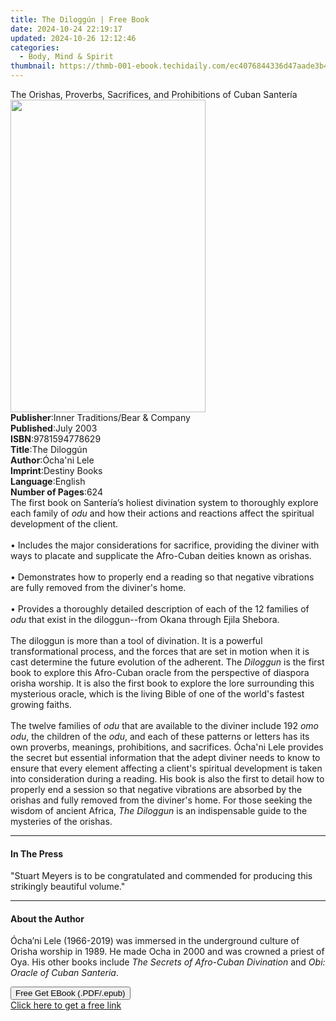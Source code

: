 ```yaml
---
title: The Diloggún | Free Book
date: 2024-10-24 22:19:17
updated: 2024-10-26 12:12:46
categories:
  - Body, Mind & Spirit
thumbnail: https://thmb-001-ebook.techidaily.com/ec4076844336d47aade3b4dfc9497181607bf37a22b89623b5899d4f5cc23067.jpg
---
```

<main id="book-container">
  <div class="flex flex-col">
    <div class="book-brief flex-1 py-6 px-4 sm:p-6 md:py-10 md:px-8">
      <!-- brief-->
      <div class="book-brief-main">
        The Orishas, Proverbs, Sacrifices, and Prohibitions of Cuban Santería
      </div>
    </div>
    <div
      class="book-meta-info flex-1 grid gap-4 col-start-1 col-end-3 row-start-1 sm:mb-6 sm:grid-cols-4 lg:gap-6 lg:col-start-2 lg:row-end-6 lg:row-span-6 lg:mb-0"
    >
      <div
        class="book-meta-info-left place-content-center mt-4 p-4 text-sm leading-6 col-start-2 col-span-2 dark:text-slate-400"
      >
        <img
          class="w-full h-500 object-cover rounded-lg sm:h-255 sm:col-span-2 lg:col-span-full"
          src="https://img-001-ebook.techidaily.com/eb41e385c73105ba28e9867c6c3211ac70264b2351d440f1cc86bf6cc5c29c27.jpg"
          alt=""
          width="312"
          height="500"
        />
      </div>
      <div
        class="book-meta-info-right mt-2 col-start-1 row-start-2 col-span-3 self-center"
      >
        <!-- meta data  -->
        <div class="flex flex-col px-4 md:px-8">
          <div class="flex-1">
            <strong>Publisher</strong>:<span class="px-2"
              >Inner Traditions/Bear &amp; Company</span
            >
          </div>
          <div class="flex-1">
            <strong>Published</strong>:<span class="px-2">July 2003</span>
          </div>
          <div class="flex-1">
            <strong>ISBN</strong>:<span class="px-2">9781594778629</span>
          </div>
          <div class="flex-1">
            <strong>Title</strong>:<span class="px-2">The Diloggún</span>
          </div>
          <div class="flex-1">
            <strong>Author</strong>:<span class="px-2">Ócha&#39;ni Lele</span>
          </div>
          <div class="flex-1">
            <strong>Imprint</strong>:<span class="px-2">Destiny Books</span>
          </div>
          <div class="flex-1">
            <strong>Language</strong>:<span class="px-2">English</span>
          </div>
          <div class="flex-1">
            <strong>Number of Pages</strong>:<span class="px-2">624</span>
          </div>
        </div>
      </div>
    </div>
    <div class="book-description flex-1 py-6 px-4 sm:p-6 md:py-10 md:px-8">
      <div class="book-description-main">
        <div accordion-content="" id="description">
          The first book on Santería’s holiest divination system to thoroughly
          explore each family of <i>odu</i> and how their actions and reactions
          affect the spiritual development of the client. <br /><br />• Includes
          the major considerations for sacrifice, providing the diviner with
          ways to placate and supplicate the Afro-Cuban deities known as
          orishas. <br /><br />• Demonstrates how to properly end a reading so
          that negative vibrations are fully removed from the diviner's home.
          <br /><br />• Provides a thoroughly detailed description of each of
          the 12 families of <i>odu</i> that exist in the diloggun--from Okana
          through Ejila Shebora. <br /><br />The diloggun is more than a tool of
          divination. It is a powerful transformational process, and the forces
          that are set in motion when it is cast determine the future evolution
          of the adherent. The <i>Diloggun</i> is the first book to explore this
          Afro-Cuban oracle from the perspective of diaspora orisha worship. It
          is also the first book to explore the lore surrounding this mysterious
          oracle, which is the living Bible of one of the world's fastest
          growing faiths. <br />
          <br />The twelve families of <i>odu</i> that are available to the
          diviner include 192 <i>omo odu</i>, the children of the <i>odu</i>,
          and each of these patterns or letters has its own proverbs, meanings,
          prohibitions, and sacrifices. Ócha'ni Lele provides the secret but
          essential information that the adept diviner needs to know to ensure
          that every element affecting a client's spiritual development is taken
          into consideration during a reading. His book is also the first to
          detail how to properly end a session so that negative vibrations are
          absorbed by the orishas and fully removed from the diviner's home. For
          those seeking the wisdom of ancient Africa, <i>The Diloggun</i> is an
          indispensable guide to the mysteries of the orishas.
        </div>
        <div class="accordion-fader"></div>
      </div>
    </div>
    <div class="book-excerpts flex-1 py-6 px-4 sm:p-6 md:py-10 md:px-8">
      <!-- excerpts-->
      <div class="book-excerpts-main">
        <hr />
        <h4 class="placeholder placeholder-heading">
          <span>In The Press</span>
        </h4>
        <p>
          "Stuart Meyers is to be congratulated and commended for producing this
          strikingly beautiful volume."
        </p>
      </div>
    </div>
    <div class="book-about-author flex-1 py-6 px-4 sm:p-6 md:py-10 md:px-8">
      <!-- about author-->
      <div class="book-main-author-main">
        <hr />
        <h4 class="placeholder placeholder-heading">
          <span>About the Author</span>
        </h4>
        <p>
          Ócha’ni Lele (1966-2019) was immersed in the underground culture of
          Orisha worship in 1989. He made Ocha in 2000 and was crowned a priest
          of Oya. His other books include
          <i>The Secrets of Afro-Cuban Divination</i> and
          <i>Obi: Oracle of Cuban Santeria</i>.
        </p>
      </div>
    </div>
    <div class="book-free-get flex-1 py-6 px-4 sm:p-6 md:py-10 md:px-8">
      <button
        id="btn-free-get"
        class="bg-blue-500 hover:bg-blue-700 text-white font-bold py-2 px-4 rounded"
      >
        Free Get EBook (.PDF/.epub)
      </button>
      <div id="countdown-display" class="px-2 text-lg mt-2"></div>
      <a
        id="free-link"
        class="hidden bg-blue-500 hover:bg-blue-700 text-white font-bold py-2 px-4 rounded"
        href="https://www.ebooks.com/en-us/book/95782576/the-dilogg-n/cha-ni-lele/"
        target="_blank"
        >Click here to get a free link</a
      >
    </div>
    <script>
      let countdownTime = 0;
      let countdownInterval = null;
      document
        .getElementById('btn-free-get')
        .addEventListener('click', startCountdown);
      function startCountdown() {
        countdownTime = new Date().getTime() + 60000 * 3;
        countdownInterval = setInterval(updateCountdown, 1000);
        document.getElementById('btn-free-get').disabled = true;
        document
          .getElementById('btn-free-get')
          .classList.add('bg-gray-500', 'cursor-not-allowed');
      }
      function updateCountdown() {
        let currentTime = new Date().getTime();
        let timeLeft = countdownTime - currentTime;
        let secondsLeft = Math.floor(timeLeft / 1000);
        document.getElementById('countdown-display').innerHTML =
          `Remaining time: ${secondsLeft} seconds.`;
        if (secondsLeft <= 0) {
          clearInterval(countdownInterval);
          document.getElementById('btn-free-get').classList.add('hidden');
          document.getElementById('free-link').classList.remove('hidden');
          document.getElementById('countdown-display').innerHTML = '';
        }
      }
    </script>
  </div>
</main>

